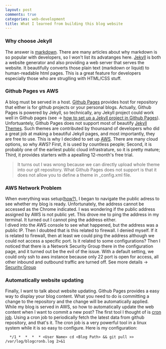 ```yaml
---
layout: post
comments: true
categories: web-development
title: What I learned from building this blog website
---
```

### Why choose Jekyll
The answer is [markdown](https://daringfireball.net/projects/markdown/). There are many articles about why markdown is so popular with developers, so I won't list its advatanges here. [Jekyll](https://jekyllrb.com/) is both a website generator and also providing a web server that serves the website. It beautifully converts those plain text (markdown or liquid) to human-readable html pages. This is a great feature for developers especially those who are struglling with HTML/CSS stuff.  

### Github Pages vs AWS
A blog must be served in a host. [Github Pages](https://pages.github.com/) provides host for repository that either is for github projects or your personal blogs. Actually, Github Pages is powered by Jekyll, so technically, any Jekyll project could work well in Github pages (see -> [how to set up a Jekyll project in Github Pages](https://help.github.com/articles/using-jekyll-as-a-static-site-generator-with-github-pages/)). Unfortuantely, Github Pages does not support most of beautify [Jekyll Themes](http://jekyllthemes.org/). Such themes are contributed by thounsand of developers who did a great job at making a beautiful Jekyll pages, and most importantly, they are free to use. This is why I decided to set up [AWS](https://aws.amazon.com). There are many cloud options, so why AWS? First, it is used by countless people; Second, it is probably one of the earliest public cloud infrastrature, so it is pretty mature; Third, it provides starters with a apealling 12-month's free trial. 
> It turns out I was wrong because we can directly upload whole theme into our git repository. What Github Pages does not support is that it does not allow you to define a theme in _config.xml file.

### AWS Network Problem
When everything was setup([how?](https://jekyllrb.com/docs/installation/)), I began to navigate the public adress to see whether my blog is ready. Unfortunately, the address cannot be accessed as the Chrome indicated. 
I was wondering if the public address assigned by AWS is not public yet. This drove me to ping the address in my terminal. It turned out I cannot ping the address either.  
I dived into the AWS console to see what happened, but the address was a public IP. Then I doubted that is this related to firewall. I denied myself. If it is related to firewall, then at least we could ping the address although we could not access a specific port. 
Is it related to some configurations? Then I noticed that there is a Network Security Group there in the configuration page, and it turned out be the evil of the issue. With a default setting, we could only ssh to aws instance because only 22 port is open for access, all other inbound and outbound traffic are turned off. See more details -> [Security Group](http://docs.aws.amazon.com/AWSEC2/latest/UserGuide/using-network-security.html)

### Automatically website updating
Finally, I want to talk about website updating. Github Pages provides a easy way to display your blog content. What you need to do is committing a change to the repository and the change will be automatically applied. While my blog is served in AWS, so how to automatically update the web content when I want to commit a new post? 
The first tool I thought of is [cron job](http://www.unixgeeks.org/security/newbie/unix/cron-1.html). Using a cron job to periodically fetch the latest data from github repository, and that's it. The cron job is a very powerful tool in a linux system while it is so easy to configure. Here is my configuration:

```
  */1 *  *  *  * <User Name> cd <Blog Path> && git pull >> /var/log/blogcronb.log 2>&1
```


